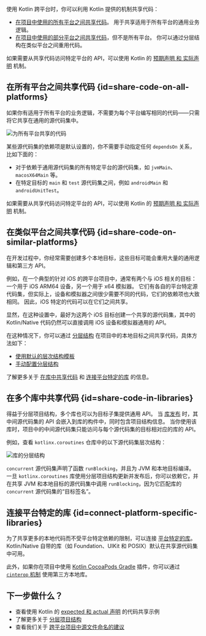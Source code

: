 [//]: # (title: 在平台上共享代码)

使用 Kotlin 跨平台时，你可以利用 Kotlin 提供的机制共享代码：
 
* [在项目中使用的所有平台之间共享代码](#share-code-on-all-platforms)。
用于共享适用于所有平台的通用业务逻辑。
* [在项目中使用的部分平台之间共享代码](#share-code-on-similar-platforms)，但不是所有平台。
你可以通过分层结构在类似平台之间重用代码。

如果需要从共享代码访问特定平台的 API，可以使用 Kotlin 的
[预期声明 和 实际声明](multiplatform-expect-actual.md) 机制。

## 在所有平台之间共享代码 {id=share-code-on-all-platforms}

如果你有适用于所有平台的业务逻辑，不需要为每个平台编写相同的代码——只需将它共享在通用的源代码集中。

![为所有平台共享的代码](flat-structure.svg)

某些源代码集的依赖项是默认设置的，你不需要手动指定任何 `dependsOn` 关系，比如下面的：
* 对于依赖于通用源代码集的所有特定平台的源代码集，如 `jvmMain`、`macosX64Main` 等。
* 在特定目标的 `main` 和 `test` 源代码集之间，例如 `androidMain` 和 `androidUnitTest`。

如果需要从共享代码访问特定平台的 API，可以使用 Kotlin 的 [预期声明 和 实际声明](multiplatform-expect-actual.md) 机制。

## 在类似平台之间共享代码 {id=share-code-on-similar-platforms}

在开发过程中，你经常需要创建多个本地目标，这些目标可能会重用大量的通用逻辑和第三方 API。

例如，在一个典型的针对 iOS 的跨平台项目中，通常有两个与 iOS 相关的目标：
一个用于 iOS ARM64 设备，另一个用于 x64 模拟器。
它们有各自的平台特定源代码集，但实际上，设备和模拟器之间很少需要不同的代码，它们的依赖项也大致相同。
因此，iOS 特定的代码可以在它们之间共享。

显然，在这种设置中，最好为这两个 iOS 目标创建一个共享的源代码集，其中的 Kotlin/Native
代码仍然可以直接调用 iOS 设备和模拟器通用的 API。

在这种情况下，你可以通过 [分层结构](multiplatform-hierarchy.md)
在项目中的本地目标之间共享代码，具体方法如下：

* [使用默认的层次结构模板](multiplatform-hierarchy.md#default-hierarchy-template)
* [手动配置分层结构](multiplatform-hierarchy.md#manual-configuration)

了解更多关于 [在库中共享代码](#share-code-in-libraries) 和 [连接平台特定的库](#connect-platform-specific-libraries) 的信息。

## 在多个库中共享代码 {id=share-code-in-libraries}

得益于分层项目结构，多个库也可以为目标子集提供通用 API。
当 [库发布](multiplatform-publish-lib.md) 时，其中间源代码集的 API 会嵌入到库的构件中，同时包含项目结构信息。
当你使用该库时，项目中的中间源代码集只能访问与每个源代码集的目标相对应的库的 API。

例如，查看 `kotlinx.coroutines` 仓库中的以下源代码集层次结构：

![库的分层结构](lib-hierarchical-structure.svg)

`concurrent` 源代码集声明了函数 `runBlocking`，并且为 JVM 和本地目标编译。
一旦 `kotlinx.coroutines` 库使用分层项目结构更新并发布后，你可以依赖它，并在共享 JVM 和本地目标的源代码集中调用
`runBlocking`，因为它匹配库的 `concurrent` 源代码集的“目标签名”。

## 连接平台特定的库 {id=connect-platform-specific-libraries}

为了共享更多的本地代码而不受平台特定依赖的限制，可以连接 [平台特定的库](native-platform-libs.md)。
Kotlin/Native 自带的库（如 Foundation、UIKit 和 POSIX）默认在共享源代码集中可用。

此外，如果你在项目中使用 [Kotlin CocoaPods Gradle](native-cocoapods.md) 插件，你可以通过
[`cinterop` 机制](native-c-interop.md) 使用第三方本地库。

## 下一步做什么？

* 查看使用 Kotlin 的 [expected 和 actual 声明](multiplatform-expect-actual.md) 的代码共享示例
* 了解更多关于 [分层项目结构](multiplatform-hierarchy.md)
* 查看我们关于 [跨平台项目中源文件命名的建议](coding-conventions.md#source-file-names)
